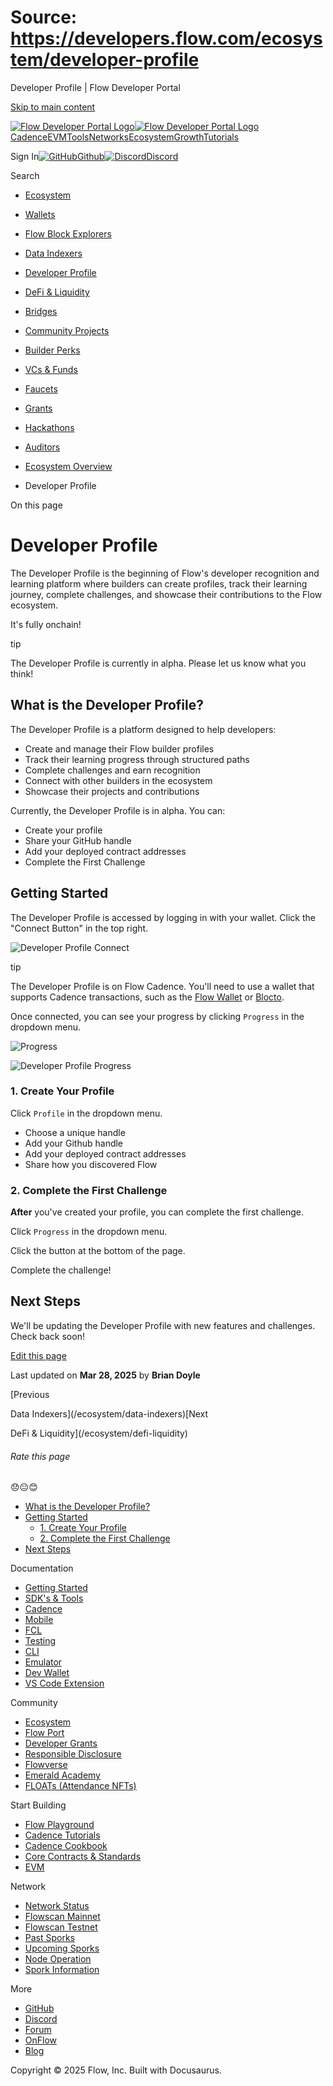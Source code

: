 # Source: https://developers.flow.com/ecosystem/developer-profile

Developer Profile | Flow Developer Portal



[Skip to main content](#__docusaurus_skipToContent_fallback)

[![Flow Developer Portal Logo](/img/flow-docs-logo-dark.png)![Flow Developer Portal Logo](/img/flow-docs-logo-light.png)](/)[Cadence](/build/flow)[EVM](/evm/about)[Tools](/tools/clients)[Networks](/networks/flow-networks)[Ecosystem](/ecosystem)[Growth](/growth)[Tutorials](/tutorials)

Sign In[![GitHub]()Github](https://github.com/onflow)[![Discord]()Discord](https://discord.gg/flow)

Search

* [Ecosystem](/ecosystem)
* [Wallets](/ecosystem/wallets)
* [Flow Block Explorers](/ecosystem/block-explorers)
* [Data Indexers](/ecosystem/data-indexers)
* [Developer Profile](/ecosystem/developer-profile)
* [DeFi & Liquidity](/ecosystem/defi-liquidity)
* [Bridges](/ecosystem/bridges)
* [Community Projects](/ecosystem/projects)
* [Builder Perks](/ecosystem/builder-perks)
* [VCs & Funds](/ecosystem/vcs-and-funds)
* [Faucets](/ecosystem/faucets)
* [Grants](/ecosystem/grants)
* [Hackathons](/ecosystem/hackathons)
* [Auditors](/ecosystem/auditors)
* [Ecosystem Overview](/ecosystem/overview)

* Developer Profile

On this page

# Developer Profile

The Developer Profile is the beginning of Flow's developer recognition and learning platform where builders can create profiles, track their learning journey, complete challenges, and showcase their contributions to the Flow ecosystem.

It's fully onchain!

tip

The Developer Profile is currently in alpha. Please let us know what you think!

## What is the Developer Profile?[​](#what-is-the-developer-profile "Direct link to What is the Developer Profile?")

The Developer Profile is a platform designed to help developers:

* Create and manage their Flow builder profiles
* Track their learning progress through structured paths
* Complete challenges and earn recognition
* Connect with other builders in the ecosystem
* Showcase their projects and contributions

Currently, the Developer Profile is in alpha. You can:

* Create your profile
* Share your GitHub handle
* Add your deployed contract addresses
* Complete the First Challenge

## Getting Started[​](#getting-started "Direct link to Getting Started")

The Developer Profile is accessed by logging in with your wallet. Click the "Connect Button" in the top right.

![Developer Profile Connect](/assets/images/profile-connect-c03eb05b2834ba173d66d10d205441ba.png)

tip

The Developer Profile is on Flow Cadence. You'll need to use a wallet that supports Cadence transactions, such as the [Flow Wallet](https://wallet.flow.com/) or [Blocto](https://blocto.app/).

Once connected, you can see your progress by clicking `Progress` in the dropdown menu.

![Progress](/assets/images/progress-6c453d1d43a5542237c2d8a92b705c21.png)

![Developer Profile Progress](/assets/images/profile-progress-e379345d49cd5a6b7e98376d2055e244.png)

### 1. Create Your Profile[​](#1-create-your-profile "Direct link to 1. Create Your Profile")

Click `Profile` in the dropdown menu.

* Choose a unique handle
* Add your Github handle
* Add your deployed contract addresses
* Share how you discovered Flow

### 2. Complete the First Challenge[​](#2-complete-the-first-challenge "Direct link to 2. Complete the First Challenge")

**After** you've created your profile, you can complete the first challenge.

Click `Progress` in the dropdown menu.

Click the button at the bottom of the page.

Complete the challenge!

## Next Steps[​](#next-steps "Direct link to Next Steps")

We'll be updating the Developer Profile with new features and challenges. Check back soon!

[Edit this page](https://github.com/onflow/docs/tree/main/docs/ecosystem/developer-profile.md)

Last updated on **Mar 28, 2025** by **Brian Doyle**

[Previous

Data Indexers](/ecosystem/data-indexers)[Next

DeFi & Liquidity](/ecosystem/defi-liquidity)

###### Rate this page

😞😐😊

* [What is the Developer Profile?](#what-is-the-developer-profile)
* [Getting Started](#getting-started)
  + [1. Create Your Profile](#1-create-your-profile)
  + [2. Complete the First Challenge](#2-complete-the-first-challenge)
* [Next Steps](#next-steps)

Documentation

* [Getting Started](/build/getting-started/contract-interaction)
* [SDK's & Tools](/tools)
* [Cadence](https://cadence-lang.org/docs/)
* [Mobile](/build/guides/mobile/overview)
* [FCL](/tools/clients/fcl-js)
* [Testing](/build/smart-contracts/testing)
* [CLI](/tools/flow-cli)
* [Emulator](/tools/emulator)
* [Dev Wallet](https://github.com/onflow/fcl-dev-wallet)
* [VS Code Extension](/tools/vscode-extension)

Community

* [Ecosystem](/ecosystem)
* [Flow Port](https://port.onflow.org/)
* [Developer Grants](https://github.com/onflow/developer-grants)
* [Responsible Disclosure](https://flow.com/flow-responsible-disclosure)
* [Flowverse](https://www.flowverse.co/)
* [Emerald Academy](https://academy.ecdao.org/)
* [FLOATs (Attendance NFTs)](https://floats.city/)

Start Building

* [Flow Playground](https://play.flow.com/)
* [Cadence Tutorials](https://cadence-lang.org/docs/tutorial/first-steps)
* [Cadence Cookbook](https://open-cadence.onflow.org)
* [Core Contracts & Standards](/build/core-contracts)
* [EVM](/evm/about)

Network

* [Network Status](https://status.onflow.org/)
* [Flowscan Mainnet](https://flowdscan.io/)
* [Flowscan Testnet](https://testnet.flowscan.io/)
* [Past Sporks](/networks/node-ops/node-operation/past-sporks)
* [Upcoming Sporks](/networks/node-ops/node-operation/upcoming-sporks)
* [Node Operation](/networks/node-ops)
* [Spork Information](/networks/node-ops/node-operation/spork)

More

* [GitHub](https://github.com/onflow)
* [Discord](https://discord.gg/flow)
* [Forum](https://forum.onflow.org/)
* [OnFlow](https://onflow.org/)
* [Blog](https://flow.com/blog)

Copyright © 2025 Flow, Inc. Built with Docusaurus.